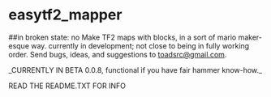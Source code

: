 # easytf2_mapper
##in broken state: no
Make TF2 maps with blocks, in a sort of mario maker-esque way. currently in development; not close to being in fully working order. Send bugs, ideas, and suggestions to toadsrc@gmail.com.
<p>
_CURRENTLY IN BETA 0.0.8, functional if you have fair hammer know-how._
<p>
READ THE README.TXT FOR INFO
